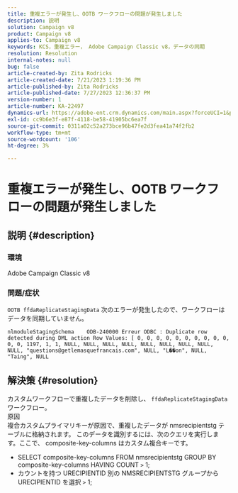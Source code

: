 ```yaml
---
title: 重複エラーが発生し、OOTB ワークフローの問題が発生しました
description: 説明
solution: Campaign v8
product: Campaign v8
applies-to: Campaign v8
keywords: KCS，重複エラー， Adobe Campaign Classic v8，データの同期
resolution: Resolution
internal-notes: null
bug: false
article-created-by: Zita Rodricks
article-created-date: 7/21/2023 1:19:36 PM
article-published-by: Zita Rodricks
article-published-date: 7/27/2023 12:36:37 PM
version-number: 1
article-number: KA-22497
dynamics-url: https://adobe-ent.crm.dynamics.com/main.aspx?forceUCI=1&pagetype=entityrecord&etn=knowledgearticle&id=7bfa0e37-c927-ee11-9966-6045bd0065b6
exl-id: cc9b6e3f-e87f-4118-be58-41905bc6ea7f
source-git-commit: 0311a02c52a273bce96b47fe2d3fea41a74f2fb2
workflow-type: tm+mt
source-wordcount: '106'
ht-degree: 3%

---
```


# 重複エラーが発生し、OOTB ワークフローの問題が発生しました

## 説明 {#description}


### 環境

Adobe Campaign Classic v8

### 問題/症状

`OOTB ffdaReplicateStagingData` 次のエラーが発生したので、ワークフローはデータを同期していません。

`nlmoduleStagingSchema    ODB-240000 Erreur ODBC : Duplicate row detected during DML action Row Values: [ 0, 0, 0, 0, 0, 0, 0, 0, 0, 0, 0, 0, 1197, 1, 1, NULL, NULL, NULL, NULL, NULL, NULL, NULL, NULL, NULL, "questions@getlemasquefrancais.com", NULL, "L��on", NULL, "Taing", NULL`




## 解決策 {#resolution}


カスタムワークフローで重複したデータを削除し、 `ffdaReplicateStagingData` ワークフロー。
<br>原因 <br>
複合カスタムプライマリキーが原因で、重複したデータが nmsrecipientstg テーブルに格納されます。 このデータを識別するには、次のクエリを実行します。ここで、 composite-key-columns はカスタム複合キーです。

- SELECT composite-key-columns FROM nmsrecipientstg GROUP BY composite-key-columns HAVING COUNT `>`  1;
- カウントを持つ URECIPIENTID 別の NMSRECIPIENTSTG グループから URECIPIENTID を選択 `>`  1;
